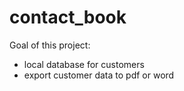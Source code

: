 # contact_book

Goal of this project:
- local database for customers
- export customer data to pdf or word
